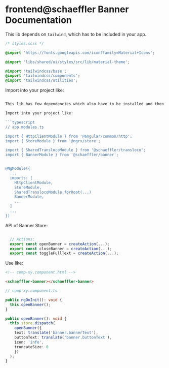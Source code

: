 # frontend@schaeffler Banner Documentation

This lib depends on `tailwind`, which has to be included in your app.

```css
/* styles.scss */

@import 'https://fonts.googleapis.com/icon?family=Material+Icons';

@import 'libs/shared/ui/styles/src/lib/material-theme';

@import 'tailwindcss/base';
@import 'tailwindcss/components';
@import 'tailwindcss/utilities';
```

Import into your project like:

```typescript

This lib has few dependencies which also have to be installed and then imported. Check out their documentation as well.

Import into your project like:

```typescript
// app.modules.ts

import { HttpClientModule } from '@angular/common/http';
import { StoreModule } from '@ngrx/store';

import { SharedTranslocoModule } from '@schaeffler/transloco';
import { BannerModule } from '@schaeffler/banner';


@NgModule({
  ...
  imports: [
    HttpClientModule,
    StoreModule,
    SharedTranslocoModule.forRoot(...)
    BannerModule,
    ...
  ]
  ...
})
```

API of Banner Store:

```typescript

  // Actions:
  export const openBanner = createAction(...);
  export const closeBanner = createAction(...);
  export const toggleFullText = createAction(...);
```

Use like:

```html
<!-- comp-xy.component.html -->

<schaeffler-banner></schaeffler-banner>
```

```typescript
// comp-xy.component.ts

public ngOnInit(): void {
  this.openBanner();
}

public openBanner(): void {
  this.store.dispatch(
    openBanner({
    text: translate('banner.bannerText'),
    buttonText: translate('banner.buttonText'),
    icon: 'info',
    truncateSize: 0
    })
  );
}
```
